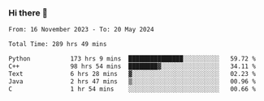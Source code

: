 ### Hi there 👋

<!--
**floyiac/floyiac** is a ✨ _special_ ✨ repository because its `README.md` (this file) appears on your GitHub profile.

Here are some ideas to get you started:

- 🔭 I’m currently working on ...
- 🌱 I’m currently learning ...
- 👯 I’m looking to collaborate on ...
- 🤔 I’m looking for help with ...
- 💬 Ask me about ...
- 📫 How to reach me: ...
- 😄 Pronouns: ...
- ⚡ Fun fact: ...
-->

<!--START_SECTION:waka-->

```txt
From: 16 November 2023 - To: 20 May 2024

Total Time: 289 hrs 49 mins

Python           173 hrs 9 mins  ███████████████░░░░░░░░░░   59.72 %
C++              98 hrs 54 mins  ████████▓░░░░░░░░░░░░░░░░   34.11 %
Text             6 hrs 28 mins   ▓░░░░░░░░░░░░░░░░░░░░░░░░   02.23 %
Java             2 hrs 47 mins   ▒░░░░░░░░░░░░░░░░░░░░░░░░   00.96 %
C                1 hr 54 mins    ░░░░░░░░░░░░░░░░░░░░░░░░░   00.66 %
```

<!--END_SECTION:waka-->
